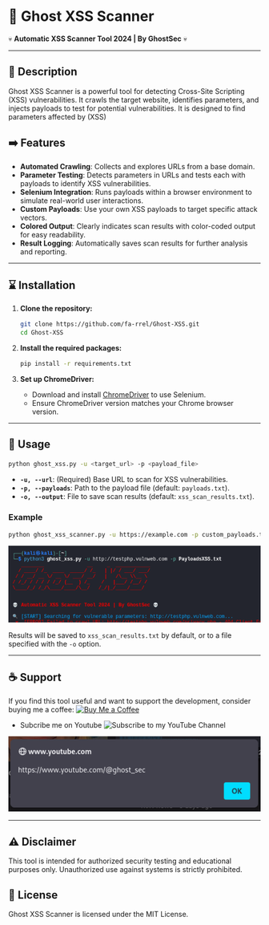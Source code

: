 
# 👻 Ghost XSS Scanner

💀 **Automatic XSS Scanner Tool 2024 | By GhostSec** 💀

---

## 📝 Description

Ghost XSS Scanner is a powerful tool for detecting Cross-Site Scripting (XSS) vulnerabilities. It crawls the target website, identifies parameters, and injects payloads to test for potential vulnerabilities. It is designed to find parameters affected by (XSS)

## ➡️ Features

- **Automated Crawling**: Collects and explores URLs from a base domain.
- **Parameter Testing**: Detects parameters in URLs and tests each with payloads to identify XSS vulnerabilities.
- **Selenium Integration**: Runs payloads within a browser environment to simulate real-world user interactions.
- **Custom Payloads**: Use your own XSS payloads to target specific attack vectors.
- **Colored Output**: Clearly indicates scan results with color-coded output for easy readability.
- **Result Logging**: Automatically saves scan results for further analysis and reporting.

---

## ⌛ Installation

1. **Clone the repository:**
   ```bash
   git clone https://github.com/fa-rrel/Ghost-XSS.git
   cd Ghost-XSS
   ```

2. **Install the required packages:**
   ```bash
   pip install -r requirements.txt
   ```

3. **Set up ChromeDriver:**
   - Download and install [ChromeDriver](https://sites.google.com/chromium.org/driver/) to use Selenium.
   - Ensure ChromeDriver version matches your Chrome browser version.

---

## 🚀 Usage

```bash
python ghost_xss.py -u <target_url> -p <payload_file>
```

- **`-u, --url`**: (Required) Base URL to scan for XSS vulnerabilities.
- **`-p, --payloads`**: Path to the payload file (default: `payloads.txt`).
- **`-o, --output`**: File to save scan results (default: `xss_scan_results.txt`).

### Example

```bash
python ghost_xss_scanner.py -u https://example.com -p custom_payloads.txt
```
<p style="text-align: left;">
  <img src="Screenshot.png" alt="Ghost_scanner"/>
</p>

Results will be saved to `xss_scan_results.txt` by default, or to a file specified with the `-o` option.

---

## ☕ Support

If you find this tool useful and want to support the development, consider buying me a coffee:
<a href="https://buymeacoffee.com/ghost_sec" target="_blank"><img src="https://cdn.buymeacoffee.com/buttons/v2/arial-white.png" alt="Buy Me a Coffee" width="90"></a>

- Subcribe me on Youtube
<img src="https://upload.wikimedia.org/wikipedia/commons/4/42/YouTube_icon_%282013-2017%29.png" alt="Subscribe to my YouTube Channel" width="22"></a>
<p style="text-align: left;">
  <img src="Screenshot2.png" alt="Ghost_scanner"/>
</p>

---

## ⚠️ Disclaimer

This tool is intended for authorized security testing and educational purposes only. Unauthorized use against systems is strictly prohibited.

## 📄 License

Ghost XSS Scanner is licensed under the MIT License.
